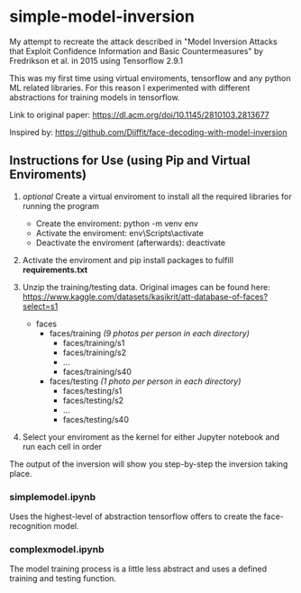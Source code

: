 # simple-model-inversion
My attempt to recreate the attack described in "Model Inversion Attacks that Exploit Confidence Information and Basic Countermeasures" by Fredrikson et al. in 2015 using Tensorflow 2.9.1

This was my first time using virtual enviroments, tensorflow and any python ML related libraries. For this reason I experimented with different abstractions for training models in tensorflow.

Link to original paper: https://dl.acm.org/doi/10.1145/2810103.2813677

Inspired by: https://github.com/Djiffit/face-decoding-with-model-inversion

## Instructions for Use (using Pip and Virtual Enviroments)
1. *optional* Create a virtual enviroment to install all the required libraries for running the program
    * Create the enviroment: python -m venv env
    * Activate the enviroment: env\Scripts\activate
    * Deactivate the enviroment (afterwards): deactivate
2. Activate the enviroment and pip install packages to fulfill **requirements.txt**
3. Unzip the training/testing data. Original images can be found here: https://www.kaggle.com/datasets/kasikrit/att-database-of-faces?select=s1
   * faces
      * faces/training *(9 photos per person in each directory)*
          * faces/training/s1
          * faces/training/s2
          * ...
          * faces/training/s40
      * faces/testing *(1 photo per person in each directory)*
          * faces/testing/s1
          * faces/testing/s2
          * ...
          * faces/testing/s40

5. Select your enviroment as the kernel for either Jupyter notebook and run each cell in order

The output of the inversion will show you step-by-step the inversion taking place.


### simplemodel.ipynb
Uses the highest-level of abstraction tensorflow offers to create the face-recognition model.

### complexmodel.ipynb
The model training process is a little less abstract and uses a defined training and testing function.

